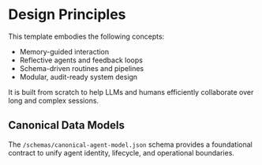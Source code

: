 # Design Principles

This template embodies the following concepts:
- Memory-guided interaction
- Reflective agents and feedback loops
- Schema-driven routines and pipelines
- Modular, audit-ready system design

It is built from scratch to help LLMs and humans efficiently collaborate over long and complex sessions.

## Canonical Data Models

The `/schemas/canonical-agent-model.json` schema provides a foundational contract to unify agent identity, lifecycle, and operational boundaries.